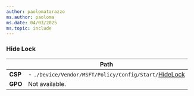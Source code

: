 ```yaml
---
author: paolomatarazzo
ms.author: paoloma
ms.date: 04/03/2025
ms.topic: include
---
```


### Hide Lock

|  | Path |
|--|--|
| **CSP** | - `./Device/Vendor/MSFT/Policy/Config/Start/`[HideLock](/windows/client-management/mdm/policy-csp-start#hidelock) |
| **GPO** | Not available. |
